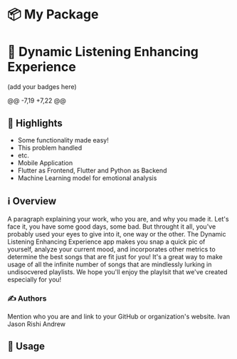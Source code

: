 # 📦 My Package
# 🎵 Dynamic Listening Enhancing Experience

(add your badges here)

@@ -7,19 +7,22 @@

## 🌟 Highlights

- Some functionality made easy!
- This problem handled
- etc.
- Mobile Application
- Flutter as Frontend, Flutter and Python as Backend
- Machine Learning model for emotional analysis


## ℹ️ Overview

A paragraph explaining your work, who you are, and why you made it.
Let's face it, you have some good days, some bad. But throught it all, you've probably used your eyes to give into it, one way or the other. The Dynamic Listening Enhancing Experience app makes you snap a quick pic of yourself, analyze your current mood, and incorporates other metrics to determine the best songs that are fit just for you! It's a great way to make usage of all the infinite number of songs that are mindlessly lurking in undisocvered playlists. We hope you'll enjoy the playlsit that we've created especially for you!


### ✍️ Authors

Mention who you are and link to your GitHub or organization's website.
Ivan
Jason
Rishi
Andrew


## 🚀 Usage
